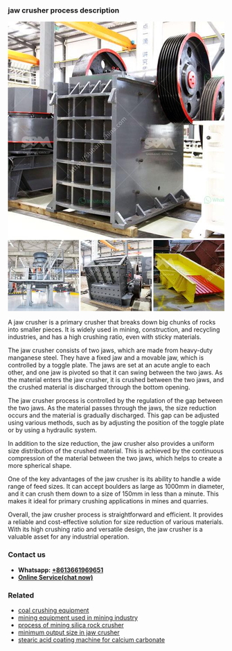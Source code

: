 <h3>jaw crusher process description</h3><img src='1708497970.jpg' alt=''><p>A jaw crusher is a primary crusher that breaks down big chunks of rocks into smaller pieces. It is widely used in mining, construction, and recycling industries, and has a high crushing ratio, even with sticky materials.</p><p>The jaw crusher consists of two jaws, which are made from heavy-duty manganese steel. They have a fixed jaw and a movable jaw, which is controlled by a toggle plate. The jaws are set at an acute angle to each other, and one jaw is pivoted so that it can swing between the two jaws. As the material enters the jaw crusher, it is crushed between the two jaws, and the crushed material is discharged through the bottom opening.</p><p>The jaw crusher process is controlled by the regulation of the gap between the two jaws. As the material passes through the jaws, the size reduction occurs and the material is gradually discharged. This gap can be adjusted using various methods, such as by adjusting the position of the toggle plate or by using a hydraulic system.</p><p>In addition to the size reduction, the jaw crusher also provides a uniform size distribution of the crushed material. This is achieved by the continuous compression of the material between the two jaws, which helps to create a more spherical shape.</p><p>One of the key advantages of the jaw crusher is its ability to handle a wide range of feed sizes. It can accept boulders as large as 1000mm in diameter, and it can crush them down to a size of 150mm in less than a minute. This makes it ideal for primary crushing applications in mines and quarries.</p><p>Overall, the jaw crusher process is straightforward and efficient. It provides a reliable and cost-effective solution for size reduction of various materials. With its high crushing ratio and versatile design, the jaw crusher is a valuable asset for any industrial operation.</p><h3>Contact us</h3><ul><li><strong>Whatsapp:&nbsp;<a href="https://wa.me/8613661969651">+8613661969651</a></strong></li><li><a href="https://swt.shibang-china.com/?git&amp;zhl&amp;jaw crusher process description"><strong>Online Service(chat now)</strong></a></li></ul><h3>Related</h3><ul><li><a href='coal crushing equipment.md'>coal crushing equipment</a></li><li><a href='mining equipment used in mining industry.md'>mining equipment used in mining industry</a></li><li><a href='process of mining silica rock crusher.md'>process of mining silica rock crusher</a></li><li><a href='minimum output size in jaw crusher.md'>minimum output size in jaw crusher</a></li><li><a href='stearic acid coating machine for calcium carbonate.md'>stearic acid coating machine for calcium carbonate</a></li></ul>